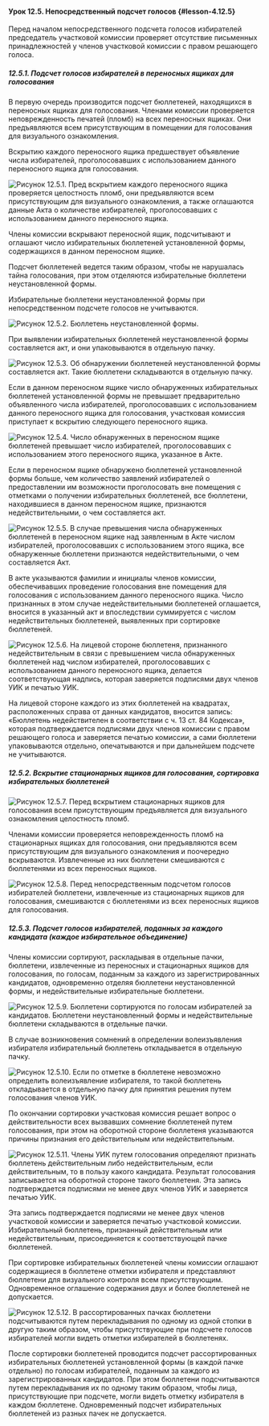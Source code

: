 #### Урок 12.5. Непосредственный подсчет голосов {#lesson-4.12.5}

Перед началом непосредственного подсчета голосов избирателей председатель участковой комиссии проверяет отсутствие письменных принадлежностей у членов участковой комиссии с правом решающего голоса.

##### 12.5.1. Подсчет голосов избирателей в переносных ящиках для голосования

В первую очередь производится подсчет бюллетеней, находящихся в переносных ящиках для голосования. Членами комиссии проверяется неповрежденность печатей (пломб) на всех переносных ящиках. Они предъявляются всем присутствующим в помещении для голосования для визуального ознакомления.

Вскрытию каждого переносного ящика предшествует объявление числа избирателей, проголосовавших с использованием данного переносного ящика для голосования.

![Рисунок 12.5.1. Пред вскрытием каждого переносного ящика проверяется целостность пломб, они предъявляются всем присутствующим для визуального ознакомления, а также оглашаются данные Акта о количестве избирателей, проголосовавших с использованием данного переносного ящика.](./4.12.5.1.png)

Члены комиссии вскрывают переносной ящик, подсчитывают и оглашают число избирательных бюллетеней установленной формы, содержащихся в данном переносном ящике. 

Подсчет бюллетеней ведется таким образом, чтобы не нарушалась тайна голосования, при этом отделяются избирательные бюллетени неустановленной формы. 

Избирательные бюллетени неустановленной формы при непосредственном подсчете голосов не учитываются.

![Рисунок 12.5.2. Бюллетень неустановленной формы.](./4.12.5.2.png)

При выявлении избирательных бюллетеней неустановленной формы составляется акт, и они упаковываются в отдельную пачку.

![Рисунок 12.5.3. Об обнаружении бюллетеней неустановленной формы составляется акт. Такие бюллетени складываются в отдельную пачку.](./4.12.5.3.png)

Если в данном переносном ящике число обнаруженных избирательных бюллетеней установленной формы не превышает предварительно объявленного числа избирателей, проголосовавших с использованием данного переносного ящика для голосования, участковая комиссия приступает к вскрытию следующего переносного ящика.

![Рисунок 12.5.4. Число обнаруженных в переносном ящике бюллетеней превышает число избирателей, проголосовавших с использованием этого переносного ящика, указанное в Акте.](./4.12.5.4.png)

Если в переносном ящике обнаружено бюллетеней установленной формы больше, чем количество заявлений избирателей о предоставлении им возможности проголосовать вне помещения с отметками о получении избирательных бюллетеней, все бюллетени, находившиеся в данном переносном ящике, признаются недействительными, о чем составляется акт. 

![Рисунок 12.5.5. В случае превышения числа обнаруженных бюллетеней в переносном ящике над заявленным в Акте числом избирателей, проголосовавших с использованием этого ящика, все обнаруженные бюллетени признаются недействительными, о чем составляется Акт.](./4.12.5.5.png)

В акте указываются фамилии и инициалы членов комиссии, обеспечивавших проведение голосования вне помещения для голосования с использованием данного переносного ящика. Число признанных в этом случае недействительными бюллетеней оглашается, вносится в указанный акт и впоследствии суммируется с числом недействительных бюллетеней, выявленных при сортировке бюллетеней. 

![Рисунок 12.5.6. На лицевой стороне бюллетеня, признанного недействительным в связи с превышением числа обнаруженных бюллетеней над числом избирателей, проголосовавших с использованием данного переносного ящика, делается соответствующая надпись, которая заверяется подписями двух членов УИК и печатью УИК.](./4.12.5.6.png)

На лицевой стороне каждого из этих бюллетеней на квадратах, расположенных справа от данных кандидатов, вносится запись: «Бюллетень недействителен в соответствии с ч. 13 ст. 84 Кодекса», которая подтверждается подписями двух членов комиссии с правом решающего голоса и заверяется печатью комиссии, а сами бюллетени упаковываются отдельно, опечатываются и при дальнейшем подсчете не учитываются.

##### 12.5.2. Вскрытие стационарных ящиков для голосования, сортировка избирательных бюллетеней

![Рисунок 12.5.7. Перед вскрытием стационарных ящиков для голосования всем присутствующим предъявляется для визуального ознакомления целостность пломб.](./4.12.5.7.png)

Членами комиссии проверяется неповрежденность пломб на стационарных ящиках для голосования, они предъявляются всем присутствующим для визуального ознакомления и поочередно вскрываются. Извлеченные из них бюллетени смешиваются с бюллетенями из всех переносных ящиков.

![Рисунок 12.5.8. Перед непосредственным подсчетом голосов избирателей бюллетени, извлеченные из стационарных ящиков для голосования, смешиваются с бюллетенями из всех переносных ящиков для голосования.](./4.12.5.8.png)

##### 12.5.3. Подсчет голосов избирателей, поданных за каждого кандидата (каждое избирательное объединение)

Члены комиссии сортируют, раскладывая в отдельные пачки, бюллетени, извлеченные из переносных и стационарных ящиков для голосования, по голосам, поданным за каждого из зарегистрированных кандидатов, одновременно отделяя бюллетени неустановленной формы, и недействительные избирательные бюллетени.

![Рисунок 12.5.9. Бюллетени сортируются по голосам избирателей за кандидатов. Бюллетени неустановленный формы и недействительные бюллетени складываются в отдельные пачки.](./4.12.5.9.png)

В случае возникновения сомнений в определении волеизъявления избирателя избирательный бюллетень откладывается в отдельную пачку. 

![Рисунок 12.5.10. Если по отметке в бюллетене невозможно определить волеизъявление избирателя, то такой бюллетень откладывается в отдельную пачку для принятия решения путем голосования членов УИК.](./4.12.5.10.png)

По окончании сортировки участковая комиссия решает вопрос о действительности всех вызвавших сомнение бюллетеней путем голосования, при этом на оборотной стороне бюллетеня указываются причины признания его действительным или недействительным. 

![Рисунок 12.5.11. Члены УИК путем голосования определяют признать бюллетень действительным либо недействительным, если действительным, то в пользу какого кандидата. Результат голосования записывается на оборотной стороне такого бюллетеня. Эта запись подтверждается подписями не менее двух членов УИК и заверяется печатью УИК.](./4.12.5.11.png)

Эта запись подтверждается подписями не менее двух членов участковой комиссии и заверяется печатью участковой комиссии. Избирательный бюллетень, признанный действительным или недействительным, присоединяется к соответствующей пачке бюллетеней.

При сортировке избирательных бюллетеней члены комиссии оглашают содержащиеся в бюллетене отметки избирателя и представляют бюллетени для визуального контроля всем присутствующим. Одновременное оглашение содержания двух и более бюллетеней не допускается.

![Рисунок 12.5.12. В рассортированных пачках бюллетени подсчитываются путем перекладывания по одному из одной стопки в другую таким образом, чтобы присутствующие при подсчете голосов избирателей могли видеть отметки избирателей в бюллетенях.](./4.12.5.12.png)

После сортировки бюллетеней проводится подсчет рассортированных избирательных бюллетеней установленной формы (в каждой пачке отдельно) по голосам избирателей, поданным за каждого из зарегистрированных кандидатов. При этом бюллетени подсчитываются путем перекладывания их по одному таким образом, чтобы лица, присутствующие при подсчете, могли видеть отметку избирателя в каждом бюллетене. Одновременный подсчет избирательных бюллетеней из разных пачек не допускается.
